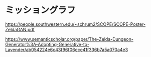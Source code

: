 # ミッショングラフ

https://people.southwestern.edu/~schrum2/SCOPE/SCOPE-Poster-ZeldaGAN.pdf

https://www.semanticscholar.org/paper/The-Zelda-Dungeon-Generator%3A-Adopting-Generative-to-Lavender/ab054224e6c43f96f06ece41f336b7a5a070a4e3

